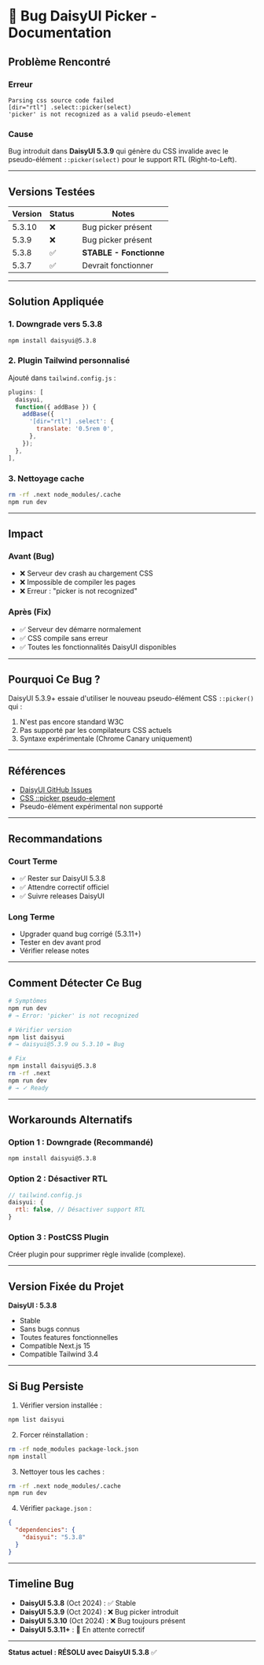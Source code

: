 # 🐛 Bug DaisyUI Picker - Documentation

## Problème Rencontré

### Erreur
```
Parsing css source code failed
[dir="rtl"] .select::picker(select)
'picker' is not recognized as a valid pseudo-element
```

### Cause
Bug introduit dans **DaisyUI 5.3.9** qui génère du CSS invalide avec le pseudo-élément `::picker(select)` pour le support RTL (Right-to-Left).

---

## Versions Testées

| Version | Status | Notes |
|---------|--------|-------|
| 5.3.10 | ❌ | Bug picker présent |
| 5.3.9 | ❌ | Bug picker présent |
| 5.3.8 | ✅ | **STABLE - Fonctionne** |
| 5.3.7 | ✅ | Devrait fonctionner |

---

## Solution Appliquée

### 1. Downgrade vers 5.3.8
```bash
npm install daisyui@5.3.8
```

### 2. Plugin Tailwind personnalisé
Ajouté dans `tailwind.config.js` :
```js
plugins: [
  daisyui,
  function({ addBase }) {
    addBase({
      '[dir="rtl"] .select': {
        translate: '0.5rem 0',
      },
    });
  },
],
```

### 3. Nettoyage cache
```bash
rm -rf .next node_modules/.cache
npm run dev
```

---

## Impact

### Avant (Bug)
- ❌ Serveur dev crash au chargement CSS
- ❌ Impossible de compiler les pages
- ❌ Erreur : "picker is not recognized"

### Après (Fix)
- ✅ Serveur dev démarre normalement
- ✅ CSS compile sans erreur
- ✅ Toutes les fonctionnalités DaisyUI disponibles

---

## Pourquoi Ce Bug ?

DaisyUI 5.3.9+ essaie d'utiliser le nouveau pseudo-élément CSS `::picker()` qui :
1. N'est pas encore standard W3C
2. Pas supporté par les compilateurs CSS actuels
3. Syntaxe expérimentale (Chrome Canary uniquement)

---

## Références

- [DaisyUI GitHub Issues](https://github.com/saadeghi/daisyui/issues)
- [CSS ::picker pseudo-element](https://developer.mozilla.org/en-US/docs/Web/CSS/::picker)
- Pseudo-élément expérimental non supporté

---

## Recommandations

### Court Terme
- ✅ Rester sur DaisyUI 5.3.8
- ✅ Attendre correctif officiel
- ✅ Suivre releases DaisyUI

### Long Terme
- Upgrader quand bug corrigé (5.3.11+)
- Tester en dev avant prod
- Vérifier release notes

---

## Comment Détecter Ce Bug

```bash
# Symptômes
npm run dev
# → Error: 'picker' is not recognized

# Vérifier version
npm list daisyui
# → daisyui@5.3.9 ou 5.3.10 = Bug

# Fix
npm install daisyui@5.3.8
rm -rf .next
npm run dev
# → ✓ Ready
```

---

## Workarounds Alternatifs

### Option 1 : Downgrade (Recommandé)
```bash
npm install daisyui@5.3.8
```

### Option 2 : Désactiver RTL
```js
// tailwind.config.js
daisyui: {
  rtl: false, // Désactiver support RTL
}
```

### Option 3 : PostCSS Plugin
Créer plugin pour supprimer règle invalide (complexe).

---

## Version Fixée du Projet

**DaisyUI : 5.3.8**
- Stable
- Sans bugs connus
- Toutes features fonctionnelles
- Compatible Next.js 15
- Compatible Tailwind 3.4

---

## Si Bug Persiste

1. Vérifier version installée :
```bash
npm list daisyui
```

2. Forcer réinstallation :
```bash
rm -rf node_modules package-lock.json
npm install
```

3. Nettoyer tous les caches :
```bash
rm -rf .next node_modules/.cache
npm run dev
```

4. Vérifier `package.json` :
```json
{
  "dependencies": {
    "daisyui": "5.3.8"
  }
}
```

---

## Timeline Bug

- **DaisyUI 5.3.8** (Oct 2024) : ✅ Stable
- **DaisyUI 5.3.9** (Oct 2024) : ❌ Bug picker introduit
- **DaisyUI 5.3.10** (Oct 2024) : ❌ Bug toujours présent
- **DaisyUI 5.3.11+** : 🔄 En attente correctif

---

**Status actuel : RÉSOLU avec DaisyUI 5.3.8** ✅

